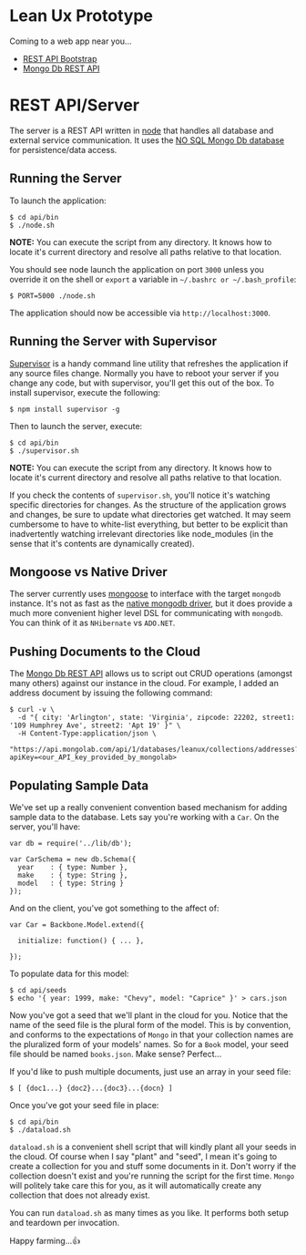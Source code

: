 # Lean Ux Prototype

Coming to a web app near you...

* [REST API Bootstrap](https://github.com/DannyDouglass/LeanUx/blob/master/docs/api_bootstrap.md)
* [Mongo Db REST API](https://support.mongolab.com/entries/20433053-rest-api-for-mongodb)

# REST API/Server

The server is a REST API written in [node](http://nodejs.org/) that handles all database and external service communication.
It uses the [NO SQL Mongo Db database](http://www.mongodb.org/) for persistence/data access.

Running the Server
------------------

To launch the application:

    $ cd api/bin
    $ ./node.sh

**NOTE:** You can execute the script from any directory. It knows how to locate
it's current directory and resolve all paths relative to that location.

You should see node launch the application on port `3000` unless you override it on the shell or `export` a variable in `~/.bashrc or ~/.bash_profile`:

    $ PORT=5000 ./node.sh

The application should now be accessible via `http://localhost:3000`.

Running the Server with Supervisor
----------------------------------

[Supervisor](https://github.com/isaacs/node-supervisor) is a handy command line utility that refreshes the application
if any source files change. Normally you have to reboot your server if you change any code, but with supervisor, you'll
get this out of the box. To install supervisor, execute the following:

    $ npm install supervisor -g

Then to launch the server, execute:

    $ cd api/bin
    $ ./supervisor.sh

**NOTE:** You can execute the script from any directory. It knows how to locate
it's current directory and resolve all paths relative to that location.

If you check the contents of `supervisor.sh`, you'll notice it's watching
specific directories for changes. As the structure of the application grows and
changes, be sure to update what directories get watched. It may seem cumbersome to
have to white-list everything, but better to be explicit than inadvertently
watching irrelevant directories like node_modules (in the sense that it's contents
are dynamically created).

Mongoose vs Native Driver
-------------------------

The server currently uses [mongoose](http://mongoosejs.com/) to interface with the target `mongodb` instance.
It's not as fast as the [native mongodb driver](http://docs.mongodb.org/ecosystem/drivers/node-js/), but it does provide a much more
convenient higher level DSL for communicating with `mongodb`. You can think of it as `NHibernate` vs `ADO.NET`.

Pushing Documents to the Cloud
------------------------------

The [Mongo Db REST API](https://support.mongolab.com/entries/20433053-rest-api-for-mongodb) allows us to script out
CRUD operations (amongst many others) against our instance in the cloud. For example, I added an address document by
issuing the following command:

    $ curl -v \
      -d "{ city: 'Arlington', state: 'Virginia', zipcode: 22202, street1: '109 Humphrey Ave', street2: 'Apt 19' }" \
      -H Content-Type:application/json \
      "https://api.mongolab.com/api/1/databases/leanux/collections/addresses?apiKey=<our_API_key_provided_by_mongolab>

Populating Sample Data
----------------------

We've set up a really convenient convention based mechanism for adding sample
data to the database. Lets say you're working with a `Car`. On the server,
you'll have:

    var db = require('../lib/db');

    var CarSchema = new db.Schema({
      year    : { type: Number },
      make    : { type: String },
      model   : { type: String }
    });

And on the client, you've got something to the affect of:

    var Car = Backbone.Model.extend({

      initialize: function() { ... },

    });

To populate data for this model:

    $ cd api/seeds
    $ echo '{ year: 1999, make: "Chevy", model: "Caprice" }' > cars.json

Now you've got a seed that we'll plant in the cloud for you. Notice that the
name of the seed file is the plural form of the model. This is by convention,
and conforms to the expectations of `Mongo` in that your collection names
are the pluralized form of your models' names. So for a `Book` model, your seed
file should be named `books.json`. Make sense? Perfect...

If you'd like to push multiple documents, just use an array in your seed file:

    $ [ {doc1...} {doc2}...{doc3}...{docn} ]

Once you've got your seed file in place:

    $ cd api/bin
    $ ./dataload.sh

`dataload.sh` is a convenient shell script that will kindly plant all your
seeds in the cloud. Of course when I say "plant" and "seed", I mean it's going to create a
collection for you and stuff some documents in it. Don't worry if the
collection doesn't exist and you're running the script for the first time.
`Mongo` will politely take care this for you, as it will automatically create any
collection that does not already exist.

You can run `dataload.sh` as many times as you like. It performs both setup
and teardown per invocation.

Happy farming...:+1:
